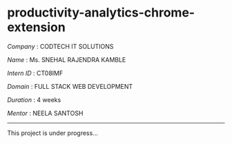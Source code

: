 # productivity-analytics-chrome-extension

*Company* : CODTECH IT SOLUTIONS

*Name* : Ms. SNEHAL RAJENDRA KAMBLE

*Intern ID* : CT08IMF

*Domain* : FULL STACK WEB DEVELOPMENT

*Duration* : 4 weeks

*Mentor* : NEELA SANTOSH

----------------------------------------------------------------------------------------------------

This project is under progress...
